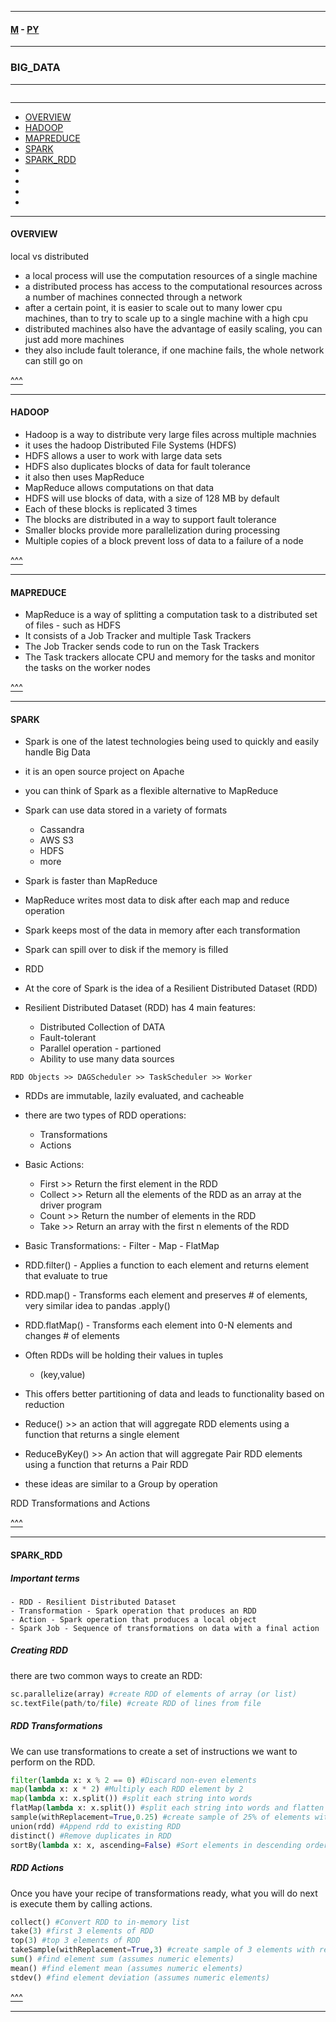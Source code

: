 
---

#### [M](https://github.com/ttltrk/TTT/blob/master/menu.md) - [PY](https://github.com/ttltrk/TTT/blob/master/PY/PY.md)

---

### BIG_DATA

---

```

```

---

* [OVERVIEW](#OVERVIEW)
* [HADOOP](#HADOOP)
* [MAPREDUCE](#)
* [SPARK](#SPARK)
* [SPARK_RDD](#SPARK_RDD)
* [](#)
* [](#)
* [](#)
* [](#)

---

#### OVERVIEW

local vs distributed

- a local process will use the computation resources of a single machine
- a distributed process has access to the computational resources across a number of machines connected
  through a network
- after a certain point, it is easier to scale out to many lower cpu machines, than to try to scale up to a
  single machine with a high cpu
- distributed machines also have the advantage of easily scaling, you can just add more machines
- they also include fault tolerance, if one machine fails, the whole network can still go on

[^^^](#BIG_DATA)

---

#### HADOOP

- Hadoop is a way to distribute very large files across multiple machnies
- it uses the hadoop Distributed File Systems (HDFS)
- HDFS allows a user to work with large data sets
- HDFS also duplicates blocks of data for fault tolerance
- it also then uses MapReduce
- MapReduce allows computations on that data
- HDFS will use blocks of data, with a size of 128 MB by default
- Each of these blocks is replicated 3 times
- The blocks are distributed in a way to support fault tolerance
- Smaller blocks provide more parallelization during processing
- Multiple copies of a block prevent loss of data to a failure of a node

[^^^](#BIG_DATA)

---

#### MAPREDUCE

- MapReduce is a way of splitting a computation task to a distributed set of files - such as HDFS
- It consists of a Job Tracker and multiple Task Trackers
- The Job Tracker sends code to run on the Task Trackers
- The Task trackers allocate CPU and memory for the tasks and monitor the tasks on the worker nodes

[^^^](#BIG_DATA)

---

#### SPARK

- Spark is one of the latest technologies being used to quickly and easily handle Big Data
- it is an open source project on Apache
- you can think of Spark as a flexible alternative to MapReduce
- Spark can use data stored in a variety of formats
  - Cassandra
  - AWS S3
  - HDFS
  - more
- Spark is faster than MapReduce
- MapReduce writes most data to disk after each map and reduce operation
- Spark keeps most of the data in memory after each transformation
- Spark can spill over to disk if the memory is filled

- RDD

- At the core of Spark is the idea of a Resilient Distributed Dataset (RDD)
- Resilient Distributed Dataset (RDD) has 4 main features:
  - Distributed Collection of DATA
  - Fault-tolerant
  - Parallel operation - partioned
  - Ability to use many data sources

```
RDD Objects >> DAGScheduler >> TaskScheduler >> Worker
```  

- RDDs are immutable, lazily evaluated, and cacheable
- there are two types of RDD operations:
  - Transformations
  - Actions

- Basic Actions:
    - First >> Return the first element in the RDD
    - Collect >> Return all the elements of the RDD as an array at the driver program
    - Count >> Return the number of elements in the RDD
    - Take >> Return an array with the first n elements of the RDD

- Basic Transformations:
      - Filter
      - Map
      - FlatMap

- RDD.filter()
        - Applies a function to each element and returns element that evaluate to true

- RDD.map()
        - Transforms each element and preserves # of elements, very similar idea to pandas .apply()

- RDD.flatMap()
          - Transforms each element into 0-N elements and changes # of elements

- Often RDDs will be holding their values in tuples
  - (key,value)
- This offers better partitioning of data and leads to functionality based on reduction

- Reduce() >> an action that will aggregate RDD elements using a function that returns a single element
- ReduceByKey() >> An action that will aggregate Pair RDD elements using a function that returns a Pair RDD

- these ideas are similar to a Group by operation

RDD Transformations and Actions

[^^^](#BIG_DATA)

---

#### SPARK_RDD

##### Important terms

```
- RDD - Resilient Distributed Dataset
- Transformation - Spark operation that produces an RDD
- Action - Spark operation that produces a local object
- Spark Job - Sequence of transformations on data with a final action
```

##### Creating RDD

there are two common ways to create an RDD:

```py
sc.parallelize(array) #create RDD of elements of array (or list)
sc.textFile(path/to/file) #create RDD of lines from file
```

##### RDD Transformations

We can use transformations to create a set of instructions we want to perform on the RDD.

```py
filter(lambda x: x % 2 == 0) #Discard non-even elements
map(lambda x: x * 2) #Multiply each RDD element by 2
map(lambda x: x.split()) #split each string into words
flatMap(lambda x: x.split()) #split each string into words and flatten sequence
sample(withReplacement=True,0.25) #create sample of 25% of elements with replacement
union(rdd) #Append rdd to existing RDD
distinct() #Remove duplicates in RDD
sortBy(lambda x: x, ascending=False) #Sort elements in descending order
```

##### RDD Actions

Once you have your recipe of transformations ready, what you will do next is execute them by calling actions.

```py
collect() #Convert RDD to in-memory list
take(3) #first 3 elements of RDD
top(3) #top 3 elements of RDD
takeSample(withReplacement=True,3) #create sample of 3 elements with replacement
sum() #find element sum (assumes numeric elements)
mean() #find element mean (assumes numeric elements)
stdev() #find element deviation (assumes numeric elements)
```



[^^^](#BIG_DATA)

---
